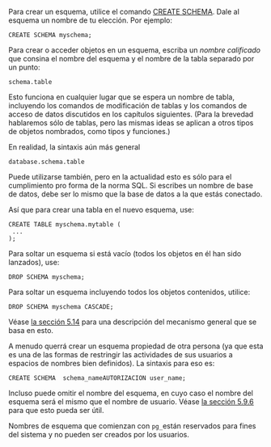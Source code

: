 Para crear un esquema, utilice el comando [CREATE SCHEMA](https://www.postgresql.org/docs/current/sql-createschema.html). Dale al esquema un nombre de tu elección. Por ejemplo:

```
CREATE SCHEMA myschema;
```



Para crear o acceder objetos en un esquema, escriba un *nombre calificado* que consina el nombre del esquema y el nombre de la tabla separado por un punto:

```
schema.table
```

Esto funciona en cualquier lugar que se espera un nombre de  tabla, incluyendo los comandos de modificación de tablas y los comandos  de acceso de datos discutidos en los capítulos siguientes. (Para la  brevedad hablaremos sólo de tablas, pero las mismas ideas se aplican a  otros tipos de objetos nombrados, como tipos y funciones.)

En realidad, la sintaxis aún más general

```
database.schema.table
```

Puede utilizarse también, pero en la actualidad esto es sólo para el cumplimiento pro forma de la norma SQL. Si escribes un nombre de  base de datos, debe ser lo mismo que la base de datos a la que estás  conectado.

Así que para crear una tabla en el nuevo esquema, use:

```
CREATE TABLE myschema.mytable (
 ...
);
```



Para soltar un esquema si está vacío (todos los objetos en él han sido lanzados), use:

```
DROP SCHEMA myschema;
```

Para soltar un esquema incluyendo todos los objetos contenidos, utilice:

```
DROP SCHEMA myschema CASCADE;
```

Véase [la sección 5.14](https://www.postgresql.org/docs/current/ddl-depend.html) para una descripción del mecanismo general que se basa en esto.

A menudo querrá crear un esquema propiedad de otra persona (ya  que esta es una de las formas de restringir las actividades de sus  usuarios a espacios de nombres bien definidos). La sintaxis para eso es:

```
CREATE SCHEMA  schema_nameAUTORIZACION user_name;
```

Incluso puede omitir el nombre del esquema, en cuyo caso el nombre del esquema será el mismo que el nombre de usuario. Véase [la sección 5.9.6](https://www.postgresql.org/docs/current/ddl-schemas.html#DDL-SCHEMAS-PATTERNS) para que esto pueda ser útil.

Nombres de esquema que comienzan con  `pg_`están reservados para fines del sistema y no pueden ser creados por los usuarios.